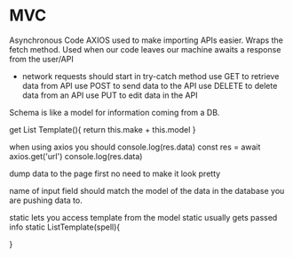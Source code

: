 # MVC

Asynchronous Code
AXIOS used to make importing APIs easier. Wraps the fetch method.
Used when our code leaves our machine
awaits a response from the user/API


- network requests should start in try-catch method
use GET to retrieve data from API 
use POST to send data to the API
use DELETE to delete data from an API
use PUT to edit data in the API


Schema is like a model for information coming from a DB.

get List Template(){
  return this.make + this.model
}

when using axios you should console.log(res.data)
const res = await axios.get('url')
console.log(res.data)

dump data to the page first
no need to make it look pretty

name of input field should match the model of the data in the database you are pushing data to.

static lets you access template from the model
static usually gets passed info 
static ListTemplate(spell){

}




